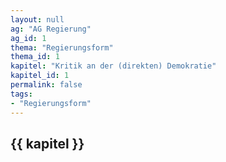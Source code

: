 ```yaml
---
layout: null
ag: "AG Regierung"
ag_id: 1
thema: "Regierungsform"
thema_id: 1
kapitel: "Kritik an der (direkten) Demokratie"
kapitel_id: 1
permalink: false
tags:
- "Regierungsform"
---
```


## {{ kapitel }}
